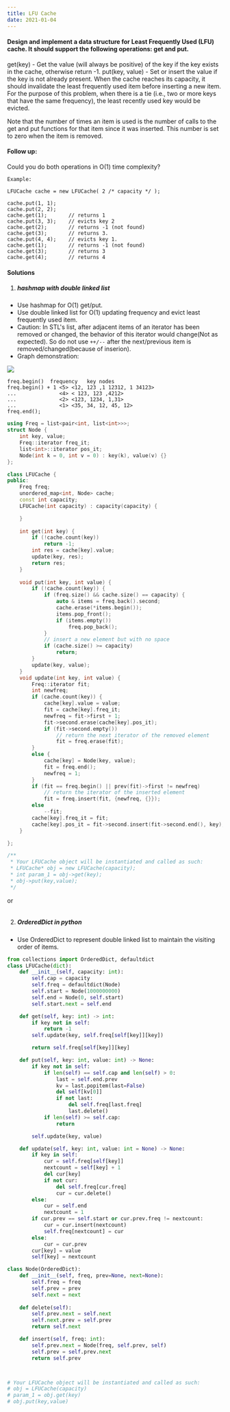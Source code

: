 ```yaml
---
title: LFU Cache
date: 2021-01-04
---
```

#### Design and implement a data structure for Least Frequently Used (LFU) cache. It should support the following operations: get and put.

get(key) - Get the value (will always be positive) of the key if the key exists in the cache, otherwise return -1.
put(key, value) - Set or insert the value if the key is not already present. When the cache reaches its capacity, it should invalidate the least frequently used item before inserting a new item. For the purpose of this problem, when there is a tie (i.e., two or more keys that have the same frequency), the least recently used key would be evicted.

Note that the number of times an item is used is the number of calls to the get and put functions for that item since it was inserted. This number is set to zero when the item is removed.

 

#### Follow up:
Could you do both operations in O(1) time complexity?

 

```
Example:

LFUCache cache = new LFUCache( 2 /* capacity */ );

cache.put(1, 1);
cache.put(2, 2);
cache.get(1);       // returns 1
cache.put(3, 3);    // evicts key 2
cache.get(2);       // returns -1 (not found)
cache.get(3);       // returns 3.
cache.put(4, 4);    // evicts key 1.
cache.get(1);       // returns -1 (not found)
cache.get(3);       // returns 3
cache.get(4);       // returns 4
```


#### Solutions

1. ##### hashmap with double linked list


- Use hashmap for O(1) get/put.
- Use double linked list for O(1) updating frequency and evict least frequently used item.
- Caution: In STL's list, after adjacent items of an iterator has been removed or changed, the behavior of this iterator would change(Not as expected). So do not use `++/--` after the next/previous item is removed/changed(because of inserion).
- Graph demonstration:

![](https://ieftimov.com/golang-lfu-cache/lfu-backbone-linked-lists.png)

```
freq.begin()  frequency   key nodes
freq.begin() + 1 <5> <12, 123 ,1 12312, 1 34123>
...              <4> < 123, 123 ,4212>
...              <2> <123, 1234, 1,31>
...              <1> <35, 34, 12, 45, 12>
freq.end();
```

```cpp
using Freq = list<pair<int, list<int>>>;
struct Node {
    int key, value;
    Freq::iterator freq_it;
    list<int>::iterator pos_it;
    Node(int k = 0, int v = 0) : key(k), value(v) {}
};

class LFUCache {
public:
    Freq freq;
    unordered_map<int, Node> cache;
    const int capacity;
    LFUCache(int capacity) : capacity(capacity) {

    }
    
    int get(int key) {
        if (!cache.count(key))
            return -1;
        int res = cache[key].value;
        update(key, res);
        return res;
    }
    
    void put(int key, int value) {
        if (!cache.count(key)) {
            if (freq.size() && cache.size() == capacity) {
                auto & items = freq.back().second;
                cache.erase(*items.begin());
                items.pop_front();
                if (items.empty())
                    freq.pop_back();
            }
            // insert a new element but with no space
            if (cache.size() >= capacity)
                return;
        }
        update(key, value);
    }
    void update(int key, int value) {
        Freq::iterator fit;
        int newfreq;
        if (cache.count(key)) {
            cache[key].value = value;
            fit = cache[key].freq_it;
            newfreq = fit->first + 1;
            fit->second.erase(cache[key].pos_it);
            if (fit->second.empty())
                // return the next iterator of the removed element
                fit = freq.erase(fit);
        }
        else {
            cache[key] = Node(key, value);
            fit = freq.end();
            newfreq = 1;
        }
        if (fit == freq.begin() || prev(fit)->first != newfreq)
            // return the iterator of the inserted element
            fit = freq.insert(fit, {newfreq, {}});
        else
            --fit;
        cache[key].freq_it = fit;
        cache[key].pos_it = fit->second.insert(fit->second.end(), key);
    }

};

/**
 * Your LFUCache object will be instantiated and called as such:
 * LFUCache* obj = new LFUCache(capacity);
 * int param_1 = obj->get(key);
 * obj->put(key,value);
 */
```


or

```cpp


```

2. ##### OrderedDict in python

- Use OrderedDict to represent double linked list to maintain the visiting order of items.

```python
from collections import OrderedDict, defaultdict
class LFUCache(dict):
    def __init__(self, capacity: int):
        self.cap = capacity
        self.freq = defaultdict(Node)
        self.start = Node(1000000000)
        self.end = Node(0, self.start)
        self.start.next = self.end

    def get(self, key: int) -> int:
        if key not in self:
            return -1
        self.update(key, self.freq[self[key]][key])

        return self.freq[self[key]][key]

    def put(self, key: int, value: int) -> None:
        if key not in self:
            if len(self) == self.cap and len(self) > 0:
                last = self.end.prev
                kv = last.popitem(last=False)
                del self[kv[0]]                
                if not last:
                    del self.freq[last.freq]
                    last.delete()
            if len(self) >= self.cap:
                return

        self.update(key, value)

    def update(self, key: int, value: int = None) -> None:
        if key in self:
            cur = self.freq[self[key]]
            nextcount = self[key] + 1
            del cur[key]
            if not cur:
                del self.freq[cur.freq]
                cur = cur.delete()
        else:
            cur = self.end
            nextcount = 1
        if cur.prev == self.start or cur.prev.freq != nextcount:
            cur = cur.insert(nextcount)
            self.freq[nextcount] = cur
        else:
            cur = cur.prev
        cur[key] = value
        self[key] = nextcount

class Node(OrderedDict):
    def __init__(self, freq, prev=None, next=None):
        self.freq = freq
        self.prev = prev
        self.next = next
    
    def delete(self):
        self.prev.next = self.next
        self.next.prev = self.prev
        return self.next

    def insert(self, freq: int):
        self.prev.next = Node(freq, self.prev, self)
        self.prev = self.prev.next
        return self.prev



# Your LFUCache object will be instantiated and called as such:
# obj = LFUCache(capacity)
# param_1 = obj.get(key)
# obj.put(key,value)
```
